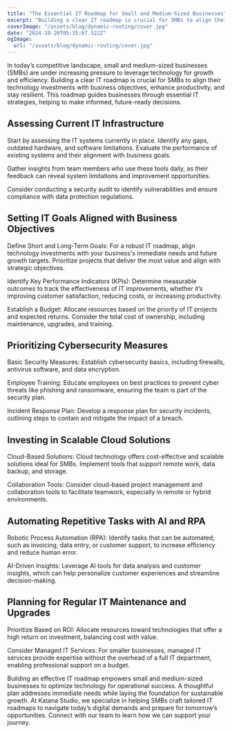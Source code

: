 ```yaml
---
title: "The Essential IT Roadmap for Small and Medium-Sized Businesses"
excerpt: "Building a clear IT roadmap is crucial for SMBs to align their technology investments with business objectives, enhance productivity, and stay resilient. This roadmap guides businesses through essential IT strategies, helping to make informed, future-ready decisions."
coverImage: "/assets/blog/dynamic-routing/cover.jpg"
date: "2024-10-20T05:35:07.322Z"
ogImage:
  url: "/assets/blog/dynamic-routing/cover.jpg"
---
```


In today’s competitive landscape, small and medium-sized businesses (SMBs) are under increasing pressure to leverage technology for growth and efficiency. Building a clear IT roadmap is crucial for SMBs to align their technology investments with business objectives, enhance productivity, and stay resilient. This roadmap guides businesses through essential IT strategies, helping to make informed, future-ready decisions.

## Assessing Current IT Infrastructure

Start by assessing the IT systems currently in place. Identify any gaps, outdated hardware, and software limitations. Evaluate the performance of existing systems and their alignment with business goals.

Gather insights from team members who use these tools daily, as their feedback can reveal system limitations and improvement opportunities.

Consider conducting a security audit to identify vulnerabilities and ensure compliance with data protection regulations.

## Setting IT Goals Aligned with Business Objectives

Define Short and Long-Term Goals: For a robust IT roadmap, align technology investments with your business's immediate needs and future growth targets. Prioritize projects that deliver the most value and align with strategic objectives.

Identify Key Performance Indicators (KPIs): Determine measurable outcomes to track the effectiveness of IT improvements, whether it’s improving customer satisfaction, reducing costs, or increasing productivity.

Establish a Budget: Allocate resources based on the priority of IT projects and expected returns. Consider the total cost of ownership, including maintenance, upgrades, and training.

## Prioritizing Cybersecurity Measures

Basic Security Measures: Establish cybersecurity basics, including firewalls, antivirus software, and data encryption.

Employee Training: Educate employees on best practices to prevent cyber threats like phishing and ransomware, ensuring the team is part of the security plan.

Incident Response Plan: Develop a response plan for security incidents, outlining steps to contain and mitigate the impact of a breach.

## Investing in Scalable Cloud Solutions

Cloud-Based Solutions: Cloud technology offers cost-effective and scalable solutions ideal for SMBs. Implement tools that support remote work, data backup, and storage.

Collaboration Tools: Consider cloud-based project management and collaboration tools to facilitate teamwork, especially in remote or hybrid environments.

## Automating Repetitive Tasks with AI and RPA

Robotic Process Automation (RPA): Identify tasks that can be automated, such as invoicing, data entry, or customer support, to increase efficiency and reduce human error.

AI-Driven Insights: Leverage AI tools for data analysis and customer insights, which can help personalize customer experiences and streamline decision-making.

## Planning for Regular IT Maintenance and Upgrades

Prioritize Based on ROI: Allocate resources toward technologies that offer a high return on investment, balancing cost with value.

Consider Managed IT Services: For smaller businesses, managed IT services provide expertise without the overhead of a full IT department, enabling professional support on a budget.

Building an effective IT roadmap empowers small and medium-sized businesses to optimize technology for operational success. A thoughtful plan addresses immediate needs while laying the foundation for sustainable growth. At Katana Studio, we specialize in helping SMBs craft tailored IT roadmaps to navigate today’s digital demands and prepare for tomorrow’s opportunities. Connect with our team to learn how we can support your journey.
